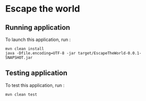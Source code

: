 # Escape the world

## Running application

To launch this application, run :
```
mvn clean install
java -Dfile.encoding=UTF-8 -jar target/EscapeTheWorld-0.0.1-SNAPSHOT.jar
```

## Testing application

To test this application, run :

```
mvn clean test
```